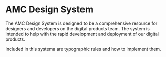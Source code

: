 # AMC Design System

The AMC Design System is designed to be a comprehensive resource for designers and developers on the digital products team. The system is intended to help with the rapid development and deployment of our digital products.

Included in this systema are typographic rules and how to implement them.

